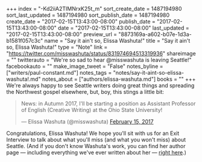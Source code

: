 +++
index = "-Kd2iiA2TIMNrxK25t_m"
sort_create_date = 1487194980
sort_last_updated = 1487194980
sort_publish_date = 1487194980
create_date = "2017-02-15T13:43:00-08:00"
publish_date = "2017-02-15T13:43:00-08:00"
date = "2017-02-15T13:43:00-08:00"
last_updated = "2017-02-15T13:43:00-08:00"
preview_url = "8873169a-a602-b07e-1d3a-b1581f057c3c"
name = "Say it ain't so, Elissa Washuta!"
title = "Say it ain't so, Elissa Washuta!"
type = "Note"
link = "https://twitter.com/misswashuta/status/831974694513319936"
shareimage = ""
twitterauto = "We're so sad to hear @misswashuta is leaving Seattle!"
facebookauto = ""
make_image_tweet = "False"
notes_byline = ["writers/paul-constant.md"]
notes_tags = "notes/say-it-aint-so-elissa-washuta!.md"
notes_about = ["authors/elissa-washuta.md"]
books = ""
+++
We're always happy to see Seattle writers doing great things and spreading the Northwest gospel elsewhere, but, boy, this stings a little bit:

<blockquote class="twitter-tweet" data-lang="en"><p lang="en" dir="ltr">News: in Autumn 2017, I&#39;ll be starting a position as Assistant Professor of English (Creative Writing) at the Ohio State University!</p>&mdash; Elissa Washuta (@misswashuta) <a href="https://twitter.com/misswashuta/status/831974694513319936">February 15, 2017</a></blockquote>

Congratulations, Elissa Washuta! We hope you'll sit with us for an Exit Interview to talk about what you'll miss (and what you won't miss) about Seattle. (And if you don't know Washuta's work, you can find her author page — including everything we've ever written about her — [right here](http://www.seattlereviewofbooks.com/authors/elissa-washuta/).)